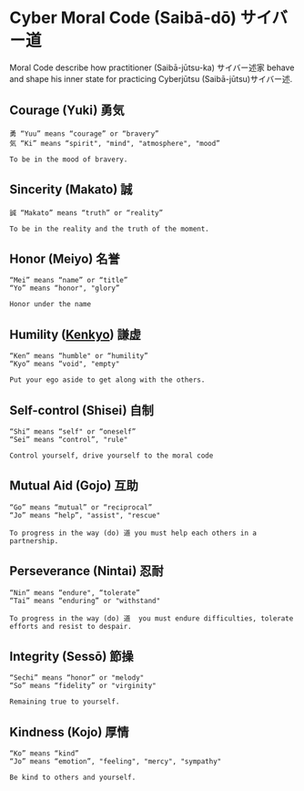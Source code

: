 # Cyber Moral Code (Saibā-dō) サイバー道

Moral Code describe how practitioner (Saibā-jūtsu-ka) サイバー述家 behave and shape his inner state for practicing Cyberjūtsu (Saibā-jūtsu)サイバー述.

## Courage (Yuki) 勇気

    勇 “Yuu” means “courage” or “bravery”
    気 “Ki” means “spirit", "mind", "atmosphere", "mood”

    To be in the mood of bravery.

## Sincerity (Makato) 誠

    誠 “Makato” means “truth” or “reality”

    To be in the reality and the truth of the moment.

## Honor (Meiyo) 名誉

    “Mei” means “name” or “title”
    “Yo” means “honor", "glory”

    Honor under the name

## Humility ([Kenkyo](https://interculturalwordsensei.org/kenkyo/)) 謙虚 

    “Ken” means “humble" or “humility”
    “Kyo” means “void", "empty"

    Put your ego aside to get along with the others. 

## Self-control (Shisei) 自制

    “Shi” means “self" or “oneself”
    “Sei” means “control”, "rule"

    Control yourself, drive yourself to the moral code

## Mutual Aid (Gojo) 互助

    “Go” means “mutual” or “reciprocal”
    “Jo” means “help”, "assist", "rescue"

    To progress in the way (do) 道 you must help each others in a partnership.

## Perseverance (Nintai) 忍耐

    “Nin” means “endure", “tolerate”
    “Tai” means “enduring” or "withstand"

    To progress in the way (do) 道  you must endure difficulties, tolerate efforts and resist to despair.

## Integrity (Sessō) 節操

    “Sechi” means “honor” or "melody"
    “So” means “fidelity” or "virginity"

    Remaining true to yourself.

## Kindness (Kojo) 厚情

    “Ko” means “kind”
    “Jo” means “emotion”, "feeling", "mercy", "sympathy"

    Be kind to others and yourself.

